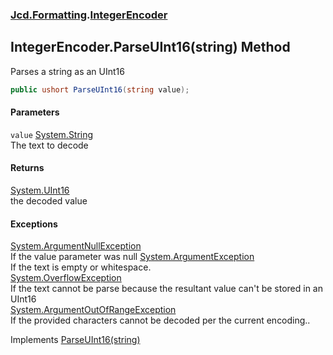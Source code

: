 ### [Jcd.Formatting](Jcd_Formatting.md 'Jcd.Formatting').[IntegerEncoder](Jcd_Formatting_IntegerEncoder.md 'Jcd.Formatting.IntegerEncoder')
## IntegerEncoder.ParseUInt16(string) Method
Parses a string as an UInt16  
```csharp
public ushort ParseUInt16(string value);
```
#### Parameters
<a name='Jcd_Formatting_IntegerEncoder_ParseUInt16(string)_value'></a>
`value` [System.String](https://docs.microsoft.com/en-us/dotnet/api/System.String 'System.String')  
The text to decode
  
#### Returns
[System.UInt16](https://docs.microsoft.com/en-us/dotnet/api/System.UInt16 'System.UInt16')  
the decoded value
#### Exceptions
[System.ArgumentNullException](https://docs.microsoft.com/en-us/dotnet/api/System.ArgumentNullException 'System.ArgumentNullException')  
If the value parameter was null
[System.ArgumentException](https://docs.microsoft.com/en-us/dotnet/api/System.ArgumentException 'System.ArgumentException')  
If the text is empty or whitespace.  
[System.OverflowException](https://docs.microsoft.com/en-us/dotnet/api/System.OverflowException 'System.OverflowException')  
If the text cannot be parse because the resultant value can't be stored in an UInt16  
[System.ArgumentOutOfRangeException](https://docs.microsoft.com/en-us/dotnet/api/System.ArgumentOutOfRangeException 'System.ArgumentOutOfRangeException')  
If the provided characters cannot be decoded per the current encoding..  

Implements [ParseUInt16(string)](Jcd_Formatting_IIntegerParser_ParseUInt16(string).md 'Jcd.Formatting.IIntegerParser.ParseUInt16(string)')  
